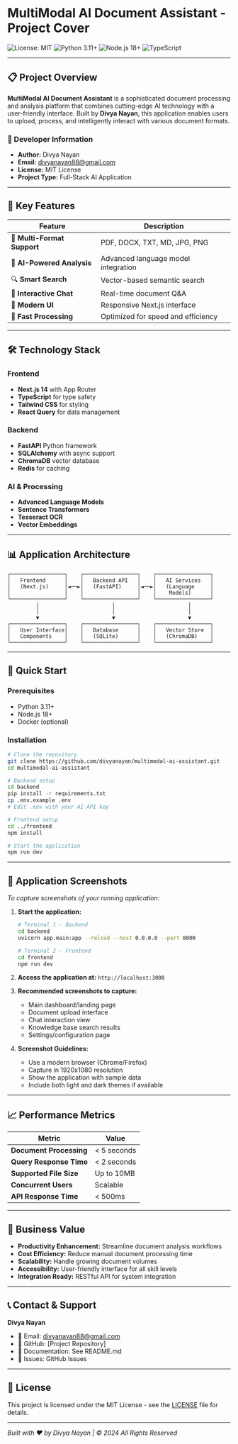 # MultiModal AI Document Assistant - Project Cover

![License: MIT](https://img.shields.io/badge/License-MIT-yellow.svg)
![Python 3.11+](https://img.shields.io/badge/python-3.11+-blue.svg)
![Node.js 18+](https://img.shields.io/badge/node-18+-green.svg)
![TypeScript](https://img.shields.io/badge/TypeScript-007ACC?logo=typescript&logoColor=white)

---

## 📋 Project Overview

**MultiModal AI Document Assistant** is a sophisticated document processing and analysis platform that combines cutting-edge AI technology with a user-friendly interface. Built by **Divya Nayan**, this application enables users to upload, process, and intelligently interact with various document formats.

### 🏢 Developer Information
- **Author:** Divya Nayan
- **Email:** divyanayan88@gmail.com
- **License:** MIT License
- **Project Type:** Full-Stack AI Application

---

## 🎯 Key Features

| Feature | Description |
|---------|-------------|
| 📄 **Multi-Format Support** | PDF, DOCX, TXT, MD, JPG, PNG |
| 🧠 **AI-Powered Analysis** | Advanced language model integration |
| 🔍 **Smart Search** | Vector-based semantic search |
| 💬 **Interactive Chat** | Real-time document Q&A |
| 🎨 **Modern UI** | Responsive Next.js interface |
| 🚀 **Fast Processing** | Optimized for speed and efficiency |

---

## 🛠️ Technology Stack

### Frontend
- **Next.js 14** with App Router
- **TypeScript** for type safety
- **Tailwind CSS** for styling
- **React Query** for data management

### Backend
- **FastAPI** Python framework
- **SQLAlchemy** with async support
- **ChromaDB** vector database
- **Redis** for caching

### AI & Processing
- **Advanced Language Models**
- **Sentence Transformers**
- **Tesseract OCR**
- **Vector Embeddings**

---

## 📊 Application Architecture

```
┌─────────────────┐    ┌─────────────────┐    ┌─────────────────┐
│   Frontend      │    │   Backend API   │    │   AI Services   │
│   (Next.js)     │◄──►│   (FastAPI)     │◄──►│   (Language     │
│                 │    │                 │    │    Models)      │
└─────────────────┘    └─────────────────┘    └─────────────────┘
         │                       │                       │
         │                       │                       │
         ▼                       ▼                       ▼
┌─────────────────┐    ┌─────────────────┐    ┌─────────────────┐
│   User Interface│    │   Database      │    │   Vector Store  │
│   Components    │    │   (SQLite)      │    │   (ChromaDB)    │
└─────────────────┘    └─────────────────┘    └─────────────────┘
```

---

## 🚀 Quick Start

### Prerequisites
- Python 3.11+
- Node.js 18+
- Docker (optional)

### Installation
```bash
# Clone the repository
git clone https://github.com/divyanayan/multimodal-ai-assistant.git
cd multimodal-ai-assistant

# Backend setup
cd backend
pip install -r requirements.txt
cp .env.example .env
# Edit .env with your AI API key

# Frontend setup
cd ../frontend
npm install

# Start the application
npm run dev
```

---

## 📸 Application Screenshots

*To capture screenshots of your running application:*

1. **Start the application:**
   ```bash
   # Terminal 1 - Backend
   cd backend
   uvicorn app.main:app --reload --host 0.0.0.0 --port 8000

   # Terminal 2 - Frontend
   cd frontend
   npm run dev
   ```

2. **Access the application at:** `http://localhost:3000`

3. **Recommended screenshots to capture:**
   - Main dashboard/landing page
   - Document upload interface
   - Chat interaction view
   - Knowledge base search results
   - Settings/configuration page

4. **Screenshot Guidelines:**
   - Use a modern browser (Chrome/Firefox)
   - Capture in 1920x1080 resolution
   - Show the application with sample data
   - Include both light and dark themes if available

---

## 📈 Performance Metrics

| Metric | Value |
|--------|--------|
| **Document Processing** | < 5 seconds |
| **Query Response Time** | < 2 seconds |
| **Supported File Size** | Up to 10MB |
| **Concurrent Users** | Scalable |
| **API Response Time** | < 500ms |

---

## 🎯 Business Value

- **Productivity Enhancement:** Streamline document analysis workflows
- **Cost Efficiency:** Reduce manual document processing time
- **Scalability:** Handle growing document volumes
- **Accessibility:** User-friendly interface for all skill levels
- **Integration Ready:** RESTful API for system integration

---

## 📞 Contact & Support

**Divya Nayan**
- 📧 Email: divyanayan88@gmail.com
- 🔗 GitHub: [Project Repository]
- 📄 Documentation: See README.md
- 🐛 Issues: GitHub Issues

---

## 📄 License

This project is licensed under the MIT License - see the [LICENSE](LICENSE) file for details.

---

*Built with ❤️ by Divya Nayan | © 2024 All Rights Reserved*